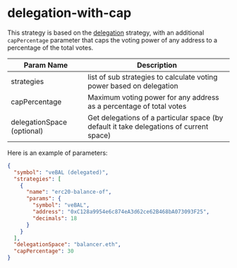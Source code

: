 # delegation-with-cap

This strategy is based on the [delegation](https://github.com/snapshot-labs/snapshot-strategies/tree/master/src/strategies/delegation) strategy, with an additional `capPercentage` parameter that caps the voting power of any address to a percentage of the total votes.

| Param Name                 | Description                                                                             |
|----------------------------|-----------------------------------------------------------------------------------------|
| strategies                 | list of sub strategies to calculate voting power based on delegation                    |
| capPercentage              | Maximum voting power for any address as a percentage of total votes                     |
| delegationSpace (optional) | Get delegations of a particular space (by default it take delegations of current space) |

Here is an example of parameters:

```json
{
  "symbol": "veBAL (delegated)",
  "strategies": [
    {
      "name": "erc20-balance-of",
      "params": {
        "symbol": "veBAL",
        "address": "0xC128a9954e6c874eA3d62ce62B468bA073093F25",
        "decimals": 18
      }
    }
  ],
  "delegationSpace": "balancer.eth",
  "capPercentage": 30
}

```
